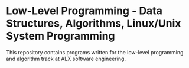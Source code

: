 # Low-Level Programming - Data Structures, Algorithms, Linux/Unix System Programming


This repository contains programs written for the low-level programming and algorithm track at ALX software engineering.
